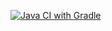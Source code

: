 [![Java CI with Gradle](https://github.com/OxichkaPV/Hw_4_gradle/actions/workflows/gradle.yml/badge.svg)](https://github.com/OxichkaPV/Hw_4_gradle/actions/workflows/gradle.yml)